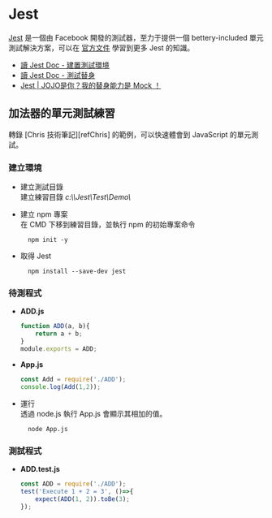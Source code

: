 # Jest

[Jest][JestHost] 是一個由 Facebook 開發的測試器，至力于提供一個 bettery-included 單元測試解決方案，可以在 [官方文件][JestDoc] 學習到更多 Jest 的知識。

* [讀 Jest Doc - 建置測試環境][ref1]
* [讀 Jest Doc - 測試替身][ref2]
* [Jest | JOJO是你？我的替身能力是 Mock ！][ref3]

## 加法器的單元測試練習

轉錄 [Chris 技術筆記][refChris] 的範例，可以快速體會到 JavaScript 的單元測試。

### 建立環境

* 建立測試目錄  
建立練習目錄 *c:\\\\Jest\Test\Demo\\*

* 建立 npm 專案  
在 CMD 下移到練習目錄，並執行 npm 的初始專案命令

        npm init -y

* 取得 Jest  

        npm install --save-dev jest

### 待測程式
* **ADD.js**
    ```javascript
    function ADD(a, b){
        return a + b;
    }
    module.exports = ADD;
    ```
* **App.js**
    ```javascript
    const Add = require('./ADD');
    console.log(Add(1,2));    
    ```

* 運行  
透過 node.js 執行 App.js 會顯示其相加的值。

        node App.js

### 測試程式
* **ADD.test.js**
    ```javascript
    const ADD = require('./ADD');
    test('Execute 1 + 2 = 3', ()=>{
        expect(ADD(1, 2)).toBe(3);
    });
    ```


[JestHost]:https://jestjs.io/
[JestDoc]:https://jestjs.io/docs/en/getting-started.html
[ref1]:https://dwatow.github.io/2020/04-17-jest/jest-doc-1/
[ref2]:https://dwatow.github.io/2020/04-24-jest/jest-doc-5/
[ref3]:https://medium.com/enjoy-life-enjoy-coding/jest-jojo%E6%98%AF%E4%BD%A0-%E6%88%91%E7%9A%84%E6%9B%BF%E8%BA%AB%E8%83%BD%E5%8A%9B%E6%98%AF-mock-4de73596ea6e